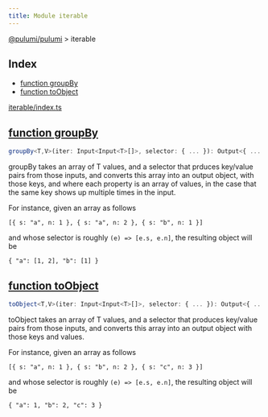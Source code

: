 ```yaml
---
title: Module iterable
---
```


<a href="../index.html">@pulumi/pulumi</a> &gt; iterable

<h2 class="pdoc-module-header">Index</h2>

* <a href="#groupBy">function groupBy</a>
* <a href="#toObject">function toObject</a>

<a href="https://github.com/pulumi/pulumi/blob/master/sdk/nodejs/iterable/index.ts">iterable/index.ts</a> 


<h2 class="pdoc-module-header" id="groupBy">
<a class="pdoc-member-name" href="https://github.com/pulumi/pulumi/blob/master/sdk/nodejs/iterable/index.ts#L61">function groupBy</a>
</h2>

```typescript
groupBy<T,V>(iter: Input<Input<T>[]>, selector: { ... }): Output<{ ... }>
```


groupBy takes an array of T values, and a selector that prduces key/value pairs from those inputs,
and converts this array into an output object, with those keys, and where each property is an array of values,
in the case that the same key shows up multiple times in the input.

For instance, given an array as follows

    [{ s: "a", n: 1 }, { s: "a", n: 2 }, { s: "b", n: 1 }]

and whose selector is roughly `(e) => [e.s, e.n]`, the resulting object will be

    { "a": [1, 2], "b": [1] }


<h2 class="pdoc-module-header" id="toObject">
<a class="pdoc-member-name" href="https://github.com/pulumi/pulumi/blob/master/sdk/nodejs/iterable/index.ts#L30">function toObject</a>
</h2>

```typescript
toObject<T,V>(iter: Input<Input<T>[]>, selector: { ... }): Output<{ ... }>
```


toObject takes an array of T values, and a selector that produces key/value pairs from those inputs,
and converts this array into an output object with those keys and values.

For instance, given an array as follows

    [{ s: "a", n: 1 }, { s: "b", n: 2 }, { s: "c", n: 3 }]

and whose selector is roughly `(e) => [e.s, e.n]`, the resulting object will be

    { "a": 1, "b": 2, "c": 3 }


